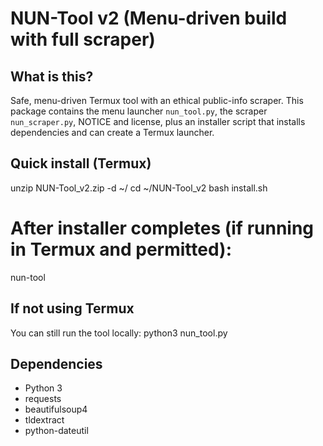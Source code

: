 # NUN-Tool v2 (Menu-driven build with full scraper)

## What is this?
Safe, menu-driven Termux tool with an ethical public-info scraper.
This package contains the menu launcher `nun_tool.py`, the scraper `nun_scraper.py`,
NOTICE and license, plus an installer script that installs dependencies and can
create a Termux launcher.

## Quick install (Termux)
unzip NUN-Tool_v2.zip -d ~/
cd ~/NUN-Tool_v2
bash install.sh
# After installer completes (if running in Termux and permitted):
nun-tool

## If not using Termux
You can still run the tool locally:
python3 nun_tool.py

## Dependencies
- Python 3
- requests
- beautifulsoup4
- tldextract
- python-dateutil
